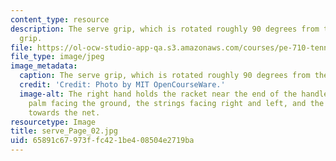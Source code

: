 ```yaml
---
content_type: resource
description: The serve grip, which is rotated roughly 90 degrees from the forehand
  grip.
file: https://ol-ocw-studio-app-qa.s3.amazonaws.com/courses/pe-710-tennis-spring-2007/65891c67973ffc421be408504e2719ba_serve_Page_02.jpg
file_type: image/jpeg
image_metadata:
  caption: The serve grip, which is rotated roughly 90 degrees from the forehand grip.
  credit: 'Credit: Photo by MIT OpenCourseWare.'
  image-alt: The right hand holds the racket near the end of the handle, with the
    palm facing the ground, the strings facing right and left, and the head pointing
    towards the net.
resourcetype: Image
title: serve_Page_02.jpg
uid: 65891c67-973f-fc42-1be4-08504e2719ba
---
```


